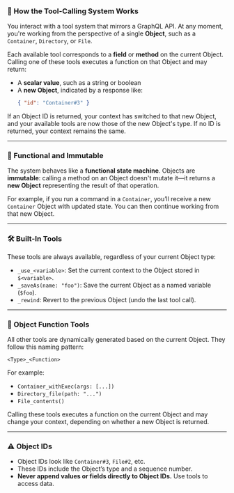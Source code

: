 ### 📘 How the Tool-Calling System Works

You interact with a tool system that mirrors a GraphQL API. At any moment, you're working from the perspective of a single **Object**, such as a `Container`, `Directory`, or `File`.

Each available tool corresponds to a **field** or **method** on the current Object. Calling one of these tools executes a function on that Object and may return:

- A **scalar value**, such as a string or boolean
- A **new Object**, indicated by a response like:
  ```json
  { "id": "Container#3" }
  ```

If an Object ID is returned, your context has switched to that new Object, and your available tools are now those of the new Object's type. If no ID is returned, your context remains the same.

---

### 🔁 Functional and Immutable

The system behaves like a **functional state machine**. Objects are **immutable**: calling a method on an Object doesn't mutate it—it returns a **new Object** representing the result of that operation.

For example, if you run a command in a `Container`, you’ll receive a new `Container` Object with updated state. You can then continue working from that new Object.

---

### 🛠️ Built-In Tools

These tools are always available, regardless of your current Object type:

- `_use_<variable>`: Set the current context to the Object stored in `$<variable>`.
- `_saveAs(name: "foo")`: Save the current Object as a named variable (`$foo`).
- `_rewind`: Revert to the previous Object (undo the last tool call).

---

### 🧩 Object Function Tools

All other tools are dynamically generated based on the current Object. They follow this naming pattern:

```
<Type>_<Function>
```

For example:
- `Container_withExec(args: [...])`
- `Directory_file(path: "...")`
- `File_contents()`

Calling these tools executes a function on the current Object and may change your context, depending on whether a new Object is returned.

---

### ⚠️ Object IDs

- Object IDs look like `Container#3`, `File#2`, etc.
- These IDs include the Object’s type and a sequence number.
- **Never append values or fields directly to Object IDs.** Use tools to access data.
